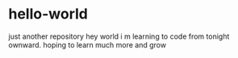# hello-world
just another repository
hey world i m learning to code from tonight ownward.
hoping to learn much more and grow
